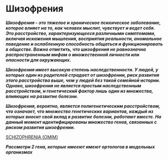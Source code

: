 # Шизофрения
***Шизофрения - это тяжелое и хроническое психическое заболевание, которое влияет на то, как человек мыслит, чувствует и ведет себя. Это расстройство, характеризующееся различными симптомами, включая искажения мышления, восприятия реальности, аномальное поведение и ослабленную способность общаться и функционировать в обществе. Важно отметить, что шизофрения не равнозначна распространенным мифам о множественной личности или опасности для окружающих.***

***Шизофрения имеет высокую степень наследственности. У людей, у которых один из родителей страдает от шизофрении, риск развития этого расстройства выше, чем у людей без такой семейной истории. Однако, шизофрения не является простым наследственным расстройством, и генетический фактор лишь один из множества, влияющих на развитие болезни.***

***Шизофрения, вероятно, является полигенетическим расстройством, что означает, что множество генетических вариантов, каждый из которых вносит свой вклад в развитие болезни, работают вместе. На данный момент идентифицированы множество генов, связанных с риском развития шизофрении.***

[SCHIZOPHRENIA (OMIM)](https://omim.org/entry/181500?search=schizophrenia&highlight=schizophrenia)

***Рассмотри 2 гена, которые имееют имеют ортологов в модельных организмах***
